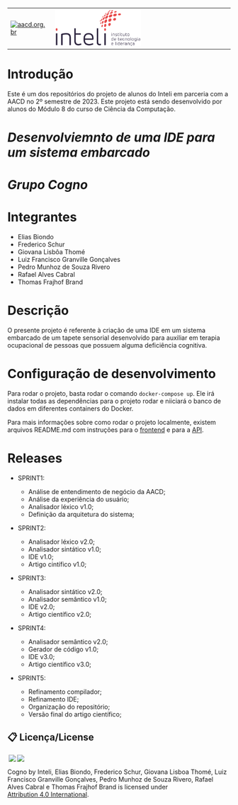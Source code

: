 <table>
<tr>
<td>
<a href= "https://aacd.org.br/"><img src="https://aacd.org.br/wp-content/uploads/2019/10/logo-footer.jpg" alt="aacd.org.br" border="0" width="60%"></a>
</td>
<td><a href= "https://www.inteli.edu.br/"><img src="./inteli-logo.png" alt="Inteli - Instituto de Tecnologia e Liderança" border="0" width="50%"></a>
</td>
</tr>
</table>

# Introdução

Este é um dos repositórios do projeto de alunos do Inteli em parceria com a AACD no 2º semestre de 2023. Este projeto está sendo desenvolvido por alunos do Módulo 8 do curso de Ciência da Computação.

# *Desenvolviemnto de uma IDE para um sistema embarcado*

# *Grupo Cogno*

# Integrantes

- Elias Biondo
- Frederico Schur
- Giovana Lisbôa Thomé
- Luiz Francisco Granville Gonçalves
- Pedro Munhoz de Souza Rivero
- Rafael Alves Cabral
- Thomas Frajhof Brand

# Descrição

O presente projeto é referente à criação de uma IDE em um sistema embarcado de um tapete sensorial desenvolvido para auxiliar em terapia ocupacional de pessoas que possuem alguma deficiência cognitiva.

# Configuração de desenvolvimento

Para rodar o projeto, basta rodar o comando `docker-compose up`. Ele irá instalar todas as dependências para o projeto rodar e niiciará o banco de dados em diferentes containers do Docker.

Para mais informações sobre como rodar o projeto localmente, existem arquivos README.md com instruções para o [frontend](./src/Frontend/README.md) e para a [API](./src/CareApi/README.md).

# Releases

* SPRINT1:
    * Análise de entendimento de negócio da AACD;
    * Análise da experiência do usuário;
    * Analisador léxico v1.0;
    * Definição da arquitetura do sistema;

* SPRINT2:
    * Analisador léxico v2.0;
    * Analisador sintático v1.0;
    * IDE v1.0;
    * Artigo cintífico v1.0;

* SPRINT3: 
    * Analisador sintático v2.0;
    * Analisador semântico v1.0;
    * IDE v2.0;
    * Artigo científico v2.0;

* SPRINT4: 
    * Analisador semântico v2.0;
    * Gerador de código v1.0;
    * IDE v3.0;
    * Artigo científico v3.0;

* SPRINT5: 
    * Refinamento compilador;
    * Refinamento IDE;
    * Organização do repositório;
    * Versão final do artigo científico;

## 📋 Licença/License

<img style="height:22px!important;margin-left:3px;vertical-align:text-bottom;" src="https://mirrors.creativecommons.org/presskit/icons/cc.svg?ref=chooser-v1"><img style="height:22px!important;margin-left:3px;vertical-align:text-bottom;" src="https://mirrors.creativecommons.org/presskit/icons/by.svg?ref=chooser-v1"><p xmlns:cc="http://creativecommons.org/ns#" xmlns:dct="http://purl.org/dc/terms/">

<a property="dct:title" rel="cc:attributionURL">Cogno</a> by <a rel="cc:attributionURL dct:creator" property="cc:attributionName">Inteli, Elias Biondo, Frederico Schur, Giovana Lisboa Thomé, Luiz Francisco Granville Gonçalves, Pedro Munhoz de Souza Rivero, Rafael Alves Cabral e Thomas Frajhof Brand</a> is licensed under <a href="https://creativecommons.org/licenses/by/4.0/?ref=chooser-v1" rel="license noopener noreferrer" style="display:inline-block;">Attribution 4.0 International</a>.</p>
